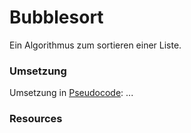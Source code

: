 # Bubblesort

Ein Algorithmus zum sortieren einer Liste.

### Umsetzung

Umsetzung in [Pseudocode](Pseudocode):
...

### Resources

